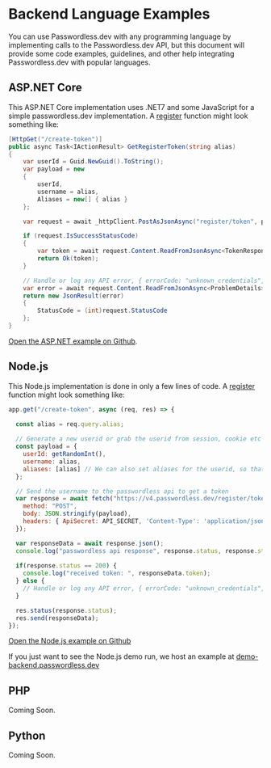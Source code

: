 # Backend Language Examples

You can use Passwordless.dev with any programming language by implementing calls to the Passwordless.dev API, but this document will provide some code examples, guidelines, and other help integrating Passwordless.dev with popular languages.

## ASP.NET Core

This ASP.NET Core implementation uses .NET7 and some JavaScript for a simple passwordless.dev implementation. A [register](api/#register-token) function might look something like:


```csharp
[HttpGet("/create-token")]
public async Task<IActionResult> GetRegisterToken(string alias)
{
    var userId = Guid.NewGuid().ToString();
    var payload = new
    {
        userId,
        username = alias,
        Aliases = new[] { alias }
    };

    var request = await _httpClient.PostAsJsonAsync("register/token", payload);

    if (request.IsSuccessStatusCode)
    {
        var token = await request.Content.ReadFromJsonAsync<TokenResponse>();
        return Ok(token);
    }

    // Handle or log any API error, { errorCode: "unknown_credentials", "title": "This is what is wrong", "details": "..."}
    var error = await request.Content.ReadFromJsonAsync<ProblemDetails>();    
    return new JsonResult(error)
    {
        StatusCode = (int)request.StatusCode
    };
}
```


[Open the ASP.NET example on Github](https://github.com/passwordless/passwordless-dotnet-example).

## Node.js

This Node.js implementation is done in only a few lines of code. A [register](api/#register-token) function might look something like:

```js
app.get("/create-token", async (req, res) => {

  const alias = req.query.alias;
  
  // Generate a new userid or grab the userid from session, cookie etc
  const payload = {
    userId: getRandomInt(),
    username: alias,
    aliases: [alias] // We can also set aliases for the userid, so that signin can be initiated without knowing the userid
  };

  // Send the username to the passwordless api to get a token
  var response = await fetch("https://v4.passwordless.dev/register/token", {
    method: "POST",
    body: JSON.stringify(payload),
    headers: { ApiSecret: API_SECRET, 'Content-Type': 'application/json'}
  });

  var responseData = await response.json();
  console.log("passwordless api response", response.status, response.statusText, responseData);
    
  if(response.status == 200) {
    console.log("received token: ", responseData.token);
  } else {
    // Handle or log any API error, { errorCode: "unknown_credentials", "title": "This is what is wrong", "details": "..."}
  }

  res.status(response.status);
  res.send(responseData);
});
```

[Open the Node.js example on Github](https://github.com/passwordless/passwordless-nodejs-example)

If you just want to see the Node.js demo run, we host an example at [demo-backend.passwordless.dev](https://demo-backend.passwordless.dev/)

## PHP

Coming Soon.

## Python

Coming Soon.
